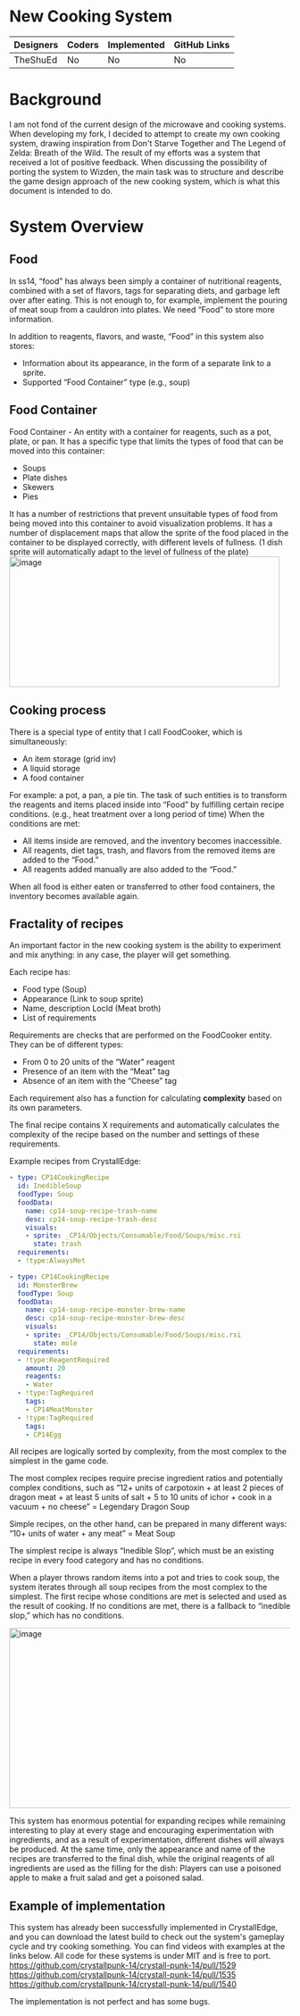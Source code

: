 # New Cooking System 

| Designers     | Coders        | Implemented | GitHub Links |
| ------------- | ------------- | ----------- | ------------ |
| TheShuEd      | No            | No          | No           |

# Background

I am not fond of the current design of the microwave and cooking systems. When developing my fork, I decided to attempt to create my own cooking system, drawing inspiration from Don't Starve Together and The Legend of Zelda: Breath of the Wild.
The result of my efforts was a system that received a lot of positive feedback. When discussing the possibility of porting the system to Wizden, 
the main task was to structure and describe the game design approach of the new cooking system, which is what this document is intended to do.

# System Overview

## Food

In ss14, “food” has always been simply a container of nutritional reagents, combined with a set of flavors, tags for separating diets, and garbage left over after eating.
This is not enough to, for example, implement the pouring of meat soup from a cauldron into plates. We need “Food” to store more information. 

In addition to reagents, flavors, and waste, “Food” in this system also stores:
- Information about its appearance, in the form of a separate link to a sprite.
- Supported “Food Container” type (e.g., soup)

## Food Container
Food Container - An entity with a container for reagents, such as a pot, plate, or pan. It has a specific type that limits the types of food that can be moved into this container:
- Soups
- Plate dishes
- Skewers
- Pies

It has a number of restrictions that prevent unsuitable types of food from being moved into this container to avoid visualization problems.
It has a number of displacement maps that allow the sprite of the food placed in the container to be displayed correctly, with different levels of fullness. (1 dish sprite will automatically adapt to the level of fullness of the plate)
<img width="484" height="234" alt="image" src="https://github.com/user-attachments/assets/0b92837a-8c0b-41ff-bb61-f1f4a3d1cca3" />

## Cooking process

There is a special type of entity that I call FoodCooker, which is simultaneously:
- An item storage (grid inv)
- A liquid storage
- A food container

For example: a pot, a pan, a pie tin.
The task of such entities is to transform the reagents and items placed inside into “Food” by fulfilling certain recipe conditions. (e.g., heat treatment over a long period of time)
When the conditions are met:
- All items inside are removed, and the inventory becomes inaccessible.
- All reagents, diet tags, trash, and flavors from the removed items are added to the “Food.”
- All reagents added manually are also added to the “Food.”

When all food is either eaten or transferred to other food containers, the inventory becomes available again.

## Fractality of recipes

An important factor in the new cooking system is the ability to experiment and mix anything: in any case, the player will get something.

Each recipe has:
- Food type (Soup)
- Appearance (Link to soup sprite)
- Name, description LocId (Meat broth)
- List of requirements

Requirements are checks that are performed on the FoodCooker entity. They can be of different types:
- From 0 to 20 units of the “Water” reagent
- Presence of an item with the “Meat” tag
- Absence of an item with the “Cheese” tag

Each requirement also has a function for calculating **complexity** based on its own parameters.

The final recipe contains X requirements and automatically calculates the complexity of the recipe based on the number and settings of these requirements.

Example recipes from CrystallEdge:

```yml
- type: CP14CookingRecipe
  id: InedibleSoup
  foodType: Soup
  foodData:
    name: cp14-soup-recipe-trash-name
    desc: cp14-soup-recipe-trash-desc
    visuals:
    - sprite: _CP14/Objects/Consumable/Food/Soups/misc.rsi
      state: trash
  requirements:
  - !type:AlwaysMet

- type: CP14CookingRecipe
  id: MonsterBrew
  foodType: Soup
  foodData:
    name: cp14-soup-recipe-monster-brew-name
    desc: cp14-soup-recipe-monster-brew-desc
    visuals:
    - sprite: _CP14/Objects/Consumable/Food/Soups/misc.rsi
      state: mole
  requirements:
  - !type:ReagentRequired
    amount: 20
    reagents:
    - Water
  - !type:TagRequired
    tags:
    - CP14MeatMonster
  - !type:TagRequired
    tags:
    - CP14Egg
```

All recipes are logically sorted by complexity, from the most complex to the simplest in the game code.

The most complex recipes require precise ingredient ratios and potentially complex conditions, such as 
“12+ units of carpotoxin + at least 2 pieces of dragon meat +  at least 5 units of salt + 5 to 10 units of ichor + cook in a vacuum + no cheese” = Legendary Dragon Soup

Simple recipes, on the other hand, can be prepared in many different ways:
“10+ units of water + any meat” = Meat Soup

The simplest recipe is always “Inedible Slop”, which must be an existing recipe in every food category and has no conditions.

When a player throws random items into a pot and tries to cook soup, the system iterates through all soup recipes from the most complex to the simplest.
The first recipe whose conditions are met is selected and used as the result of cooking. If no conditions are met, there is a fallback to “inedible slop,” which has no conditions.

<img width="858" height="323" alt="image" src="https://github.com/user-attachments/assets/c568c52e-ea1b-4233-87d2-dff47784239d" />

This system has enormous potential for expanding recipes while remaining interesting to play at every stage and encouraging experimentation with ingredients, and as a result of experimentation, different dishes will always be produced.
At the same time, only the appearance and name of the recipes are transferred to the final dish, while the original reagents of all ingredients are used as the filling for the dish: Players can use a poisoned apple to make a fruit salad and get a poisoned salad.

## Example of implementation

This system has already been successfully implemented in CrystallEdge, and you can download the latest build to check out the system's gameplay cycle and try cooking something.
You can find videos with examples at the links below. All code for these systems is under MIT and is free to port.
https://github.com/crystallpunk-14/crystall-punk-14/pull/1529
https://github.com/crystallpunk-14/crystall-punk-14/pull/1535
https://github.com/crystallpunk-14/crystall-punk-14/pull/1540

The implementation is not perfect and has some bugs.
